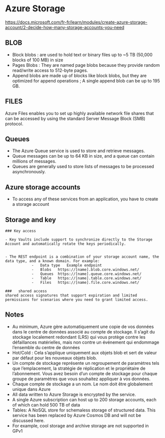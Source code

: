 # Azure Storage

https://docs.microsoft.com/fr-fr/learn/modules/create-azure-storage-account/2-decide-how-many-storage-accounts-you-need

## 


## 

##  BLOB
- Block blobs :  are used to hold text or binary files up to ~5 TB (50,000 blocks of 100 MB) in size
- Pages Blobs : They are named page blobs because they provide random read/write access to 512-byte pages.
- Append blobs are made up of blocks like block blobs, but they are optimized for append operations ; A single append blob can be up to 195 GB.


## FILES
Azure Files enables you to set up highly available network file shares that can be accessed by using the standard Server Message Block (SMB) protocol. 


## Queues 
- The Azure Queue service is used to store and retrieve messages.
- Queue messages can be up to 64 KB in size, and a queue can contain millions of messages. 
- Queues are generally used to store lists of messages to be processed asynchronously. 
 
## Azure storage accounts
- To access any of these services from an application, you have to create a storage account

## Storage and key 
	### Key access

	- Key Vaults include support to synchronize directly to the Storage Account and automatically rotate the keys periodically. 


	- The REST endpoint is a combination of your storage account name, the data type, and a known domain. For example:
				-	Data type	Example endpoint
				-	Blobs	https://[name].blob.core.windows.net/
				-	Queues	https://[name].queue.core.windows.net/
				-	Table	https://[name].table.core.windows.net/
				-	Files	https://[name].file.core.windows.net/

	###   shared access
	shared access signatures that support expiration and limited permissions for scenarios where you need to grant limited access. 

## Notes

- Au minimum, Azure gère automatiquement une copie de vos données dans le centre de données associé au compte de stockage.
Il s’agit du stockage localement redondant (LRS) qui vous protège contre les défaillances matérielles, mais non contre un événement qui endommage l’ensemble du centre de données
-  Hot/Cold : Cela s’applique uniquement aux objets blob et sert de valeur par défaut pour les nouveaux objets blob.
- Un compte de stockage représente un regroupement de paramètres tels que l’emplacement, la stratégie de réplication et le propriétaire de l’abonnement. Vous avez besoin d’un compte de stockage pour chaque groupe de paramètres que vous souhaitez appliquer à vos données.
- Chaque compte de stockage a un nom. Le nom doit être globalement unique dans Azure
- All data written to Azure Storage is encrypted by the service.
- A single Azure subscription can host up to 200 storage accounts, each of which can hold 500 TB of data
- Tables: A NoSQL store for schemaless storage of structured data. This service has been replaced by Azure Cosmos DB and will not be discussed here.
-  For example, cool storage and archive storage are not supported in GPv1


